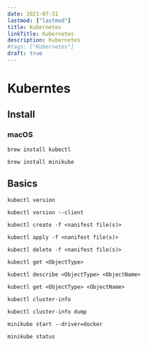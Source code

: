 ```yaml
---
date: 2021-07-31
lastmod: ["lastmod"]
title: Kubernetes
linkTitle: Kubernetes
description: Kubernetes
#tags: ["Kubernetes"]
draft: true
---
```


# Kuberntes

## Install

### macOS
```shell
brew install kubectl
```

```shell
brew install minikube
```

## Basics

```shell
kubectl version
```

```shell
kubectl version --client
```

```shell
kubectl create -f <nanifest file(s)>
```

```shell
kubectl apply -f <nanifest file(s)>
```

```shell
kubectl delete -f <nanifest file(s)>
```

```shell
kubectl get <ObjectType>
```

```shell
kubectl describe <ObjectType> <ObjectName>
```

```shell
kubectl get <ObjectType> <ObjectName>
```

```shell
kubectl cluster-info
```

```shell
kubectl cluster-info dump
```

```shell
minikube start --driver=docker
```

```shell
minikube status
```
